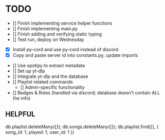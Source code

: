 # TODO
- [] Finish implementing service helper functions
- [] Finish implementing main.py
- [] Finish adding and verifying static typing
- [] Test run, deploy on Wednesday


- [x] Install py-cord and use py-cord instead of discord
- [x] Copy and paste server id into constants.py; update imports
- [] Use spotipy to extract metadata
- [] Set up yt-dlp
- [] Integrate yt-dlp and the database
- [] Playlist related commands
  - [] Admin-specific functionality
- [] Badges & Roles (handled via discord; database doesn't contain ALL the info)

## HELPFUL
db.playlist.deleteMany({});
db.songs.deleteMany({});
db.playlist.find({}, { song_id: 1, played: 1, user_id: 1 })